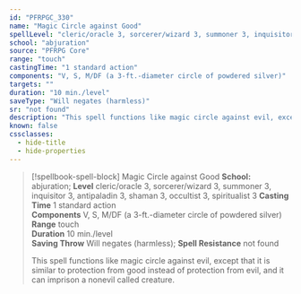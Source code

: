 ```yaml
---
id: "PFRPGC_330"
name: "Magic Circle against Good"
spellLevel: "cleric/oracle 3, sorcerer/wizard 3, summoner 3, inquisitor 3, antipaladin 3, shaman 3, occultist 3, spiritualist 3"
school: "abjuration"
source: "PFRPG Core"
range: "touch"
castingTime: "1 standard action"
components: "V, S, M/DF (a 3-ft.-diameter circle of powdered silver)"
targets: ""
duration: "10 min./level"
saveType: "Will negates (harmless)"
sr: "not found"
description: "This spell functions like magic circle against evil, except that it is similar to protection from good instead of protection from evil, and it can imprison a nonevil called creature."
known: false
cssclasses:
  - hide-title
  - hide-properties
---
```


> [!spellbook-spell-block] Magic Circle against Good
> **School:** abjuration; **Level** cleric/oracle 3, sorcerer/wizard 3, summoner 3, inquisitor 3, antipaladin 3, shaman 3, occultist 3, spiritualist 3
> **Casting Time** 1 standard action  
> **Components** V, S, M/DF (a 3-ft.-diameter circle of powdered silver)  
> **Range** touch  
> **Duration** 10 min./level  
> **Saving Throw** Will negates (harmless); **Spell Resistance** not found
> 
> This spell functions like magic circle against evil, except that it is similar to protection from good instead of protection from evil, and it can imprison a nonevil called creature.